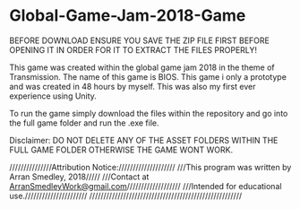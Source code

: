 # Global-Game-Jam-2018-Game
BEFORE DOWNLOAD ENSURE YOU SAVE THE ZIP FILE FIRST BEFORE OPENING IT IN ORDER FOR IT TO EXTRACT THE FILES PROPERLY!

This game was created within the global game jam 2018 in the theme of Transmission. The name of this game is BIOS. This game i only a prototype and was created in 48 hours by myself. This was also my first ever experience using Unity.

To run the game simply download the files within the repository and go into the full game folder and run the .exe file.

Disclaimer: DO NOT DELETE ANY OF THE ASSET FOLDERS WITHIN THE FULL GAME FOLDER OTHERWISE THE GAME WONT WORK.


///////////////Attribution Notice:////////////////////
///This program was written by Arran Smedley, 2018/////
///Contact at ArranSmedleyWork@gmail.com///////////////////
///Intended for educational use.//////////////////////
//////////////////////////////////////////////////////

